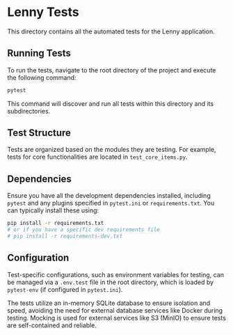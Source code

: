 # Lenny Tests

This directory contains all the automated tests for the Lenny application.

## Running Tests

To run the tests, navigate to the root directory of the project and execute the following command:

```bash
pytest
```

This command will discover and run all tests within this directory and its subdirectories.

## Test Structure

Tests are organized based on the modules they are testing. For example, tests for core functionalities are located in `test_core_items.py`.

## Dependencies

Ensure you have all the development dependencies installed, including `pytest` and any plugins specified in `pytest.ini` or `requirements.txt`. You can typically install these using:

```bash
pip install -r requirements.txt 
# or if you have a specific dev requirements file
# pip install -r requirements-dev.txt 
```

## Configuration

Test-specific configurations, such as environment variables for testing, can be managed via a `.env.test` file in the root directory, which is loaded by `pytest-env` (if configured in `pytest.ini`).

The tests utilize an in-memory SQLite database to ensure isolation and speed, avoiding the need for external database services like Docker during testing. Mocking is used for external services like S3 (MinIO) to ensure tests are self-contained and reliable.
